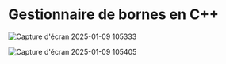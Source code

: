 # Gestionnaire de bornes en C++

![Capture d'écran 2025-01-09 105333](https://github.com/user-attachments/assets/bb953fbc-8344-4cb3-bd84-a3d938df4c2c)

![Capture d'écran 2025-01-09 105405](https://github.com/user-attachments/assets/d1a08135-52d1-48fb-b66f-9af72eefa63e)
